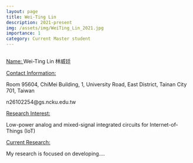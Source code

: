 ```yaml
---
layout: page
title: Wei-Ting Lin 
description: 2021-present
img: /assets/img/WeiTing_Lin_2021.jpg
importance: 1
category: Current Master student
---
```


<div class="row">
    <div class="col-sm-4 mt-3 mt-md-0">
        <img class="img-fluid rounded z-depth-1" src="{{ '/assets/img/WeiTing_Lin_2021.jpg' | relative_url }}" alt="" title="example image"/>
    </div>
</div>

<a href="#"> Name: </a> 
Wei-Ting Lin 林威廷

<a href="#"> Contact Information: </a>

<p>Room 95604, ChiMei Building, 1, University Road, East District, Tainan City 701, Taiwan</p>
n26102254@gs.ncku.edu.tw

<a href="#"> Research Interest: </a>

Low-power analog and mixed-signal integrated circuits for Internet-of-Things (IoT)

<a href="#"> Current Research: </a>

My research is focused on developing.... 